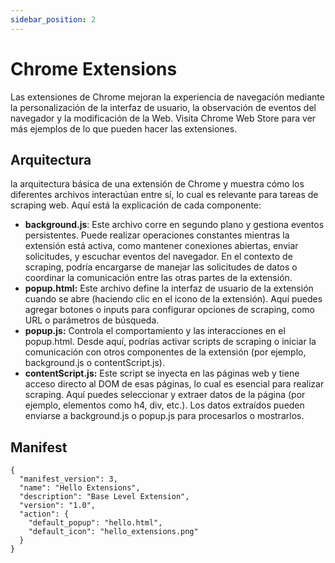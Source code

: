 ```yaml
---
sidebar_position: 2
---
```


# Chrome Extensions

Las extensiones de Chrome mejoran la experiencia de navegación mediante la personalización de la interfaz de usuario, la observación de eventos del navegador y la modificación de la Web. Visita Chrome Web Store para ver más ejemplos de lo que pueden hacer las extensiones.

## Arquitectura

la arquitectura básica de una extensión de Chrome y muestra cómo los diferentes archivos interactúan entre sí, lo cual es relevante para tareas de scraping web. Aquí está la explicación de cada componente:

- **background.js**: Este archivo corre en segundo plano y gestiona eventos persistentes. Puede realizar operaciones constantes mientras la extensión está activa, como mantener conexiones abiertas, enviar solicitudes, y escuchar eventos del navegador. En el contexto de scraping, podría encargarse de manejar las solicitudes de datos o coordinar la comunicación entre las otras partes de la extensión.
- **popup.html:** Este archivo define la interfaz de usuario de la extensión cuando se abre (haciendo clic en el icono de la extensión). Aquí puedes agregar botones o inputs para configurar opciones de scraping, como URL o parámetros de búsqueda.
- **popup.js:** Controla el comportamiento y las interacciones en el popup.html. Desde aquí, podrías activar scripts de scraping o iniciar la comunicación con otros componentes de la extensión (por ejemplo, background.js o contentScript.js).
- **contentScript.js:** Este script se inyecta en las páginas web y tiene acceso directo al DOM de esas páginas, lo cual es esencial para realizar scraping. Aquí puedes seleccionar y extraer datos de la página (por ejemplo, elementos como h4, div, etc.). Los datos extraídos pueden enviarse a background.js o popup.js para procesarlos o mostrarlos.

## Manifest

```
{
  "manifest_version": 3,
  "name": "Hello Extensions",
  "description": "Base Level Extension",
  "version": "1.0",
  "action": {
    "default_popup": "hello.html",
    "default_icon": "hello_extensions.png"
  }
}
```
